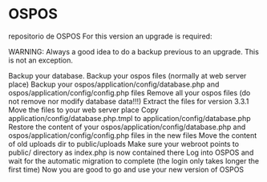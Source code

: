 # OSPOS
repositorio de OSPOS 
For this version an upgrade is required:

WARNING: Always a good idea to do a backup previous to an upgrade. This is not an exception.

Backup your database.
Backup your ospos files (normally at web server place)
Backup your ospos/application/config/database.php and ospos/application/config/config.php files
Remove all your ospos files (do not remove nor modify database data!!!)
Extract the files for version 3.3.1
Move the files to your web server place
Copy application/config/database.php.tmpl to application/config/database.php
Restore the content of your ospos/application/config/database.php and ospos/application/config/config.php files in the new files
Move the content of old uploads dir to public/uploads
Make sure your webroot points to public/ directory as index.php is now contained there
Log into OSPOS and wait for the automatic migration to complete (the login only takes longer the first time)
Now you are good to go and use your new version of OSPOS
